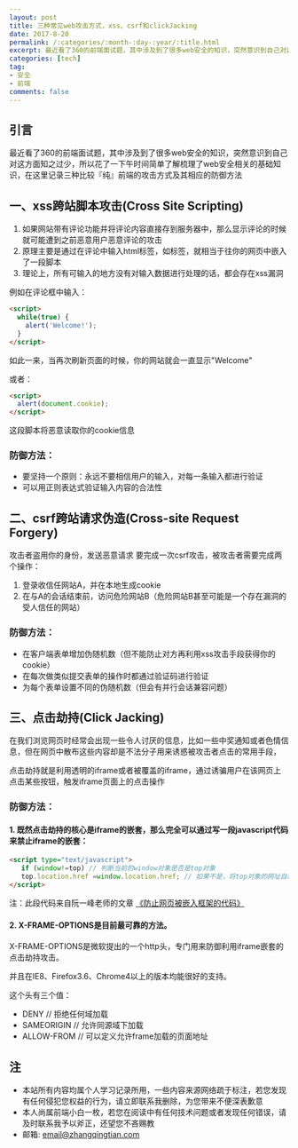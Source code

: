 ```yaml
---
layout: post
title: 三种常见web攻击方式，xss、csrf和clickJacking
date: 2017-8-20
permalink: /:categories/:month-:day-:year/:title.html
excerpt: 最近看了360的前端面试题，其中涉及到了很多web安全的知识，突然意识到自己对这方面知之过少，所以花了一下午时间简单了解梳理了web安全相关的基础知识，在这里记录三种比较『纯』前端的攻击方式及其相应的防御方法......
categories: [tech]
tag:
- 安全
- 前端
comments: false
---
```



## 引言

最近看了360的前端面试题，其中涉及到了很多web安全的知识，突然意识到自己对这方面知之过少，所以花了一下午时间简单了解梳理了web安全相关的基础知识，在这里记录三种比较『纯』前端的攻击方式及其相应的防御方法

## 一、xss跨站脚本攻击(Cross Site Scripting)

1. 如果网站带有评论功能并将评论内容直接存到服务器中，那么显示评论的时候就可能遭到之前恶意用户恶意评论的攻击
2. 原理主要是通过在评论中输入html标签，如<script></script>标签，就相当于往你的网页中嵌入了一段脚本
3. 理论上，所有可输入的地方没有对输入数据进行处理的话，都会存在xss漏洞

例如在评论框中输入：
~~~ html
<script>
  while(true) {
    alert('Welcome!');
  }
</script>
~~~

如此一来，当再次刷新页面的时候，你的网站就会一直显示"Welcome"

或者：
~~~ html
<script>
  alert(document.cookie);
</script>
~~~

这段脚本将恶意读取你的cookie信息

### 防御方法：
* 要坚持一个原则：永远不要相信用户的输入，对每一条输入都进行验证
* 可以用正则表达式验证输入内容的合法性

## 二、csrf跨站请求伪造(Cross-site Request Forgery)

攻击者盗用你的身份，发送恶意请求
要完成一次csrf攻击，被攻击者需要完成两个操作：
1. 登录收信任网站A，并在本地生成cookie
2. 在与A的会话结束前，访问危险网站B（危险网站B甚至可能是一个存在漏洞的受人信任的网站）

### 防御方法：
* 在客户端表单增加伪随机数（但不能防止对方再利用xss攻击手段获得你的cookie）
* 在每次做类似提交表单的操作时都通过验证码进行验证
* 为每个表单设置不同的伪随机数（但会有并行会话兼容问题）

## 三、点击劫持(Click Jacking)

在我们浏览网页时经常会出现一些令人讨厌的信息，比如一些中奖通知或者色情信息，但在网页中散布这些内容却是不法分子用来诱惑被攻击者点击的常用手段，

点击劫持就是利用透明的iframe或者被覆盖的iframe，通过诱骗用户在该网页上点击某些按钮，触发iframe页面上的点击操作

### 防御方法：

#### 1. 既然点击劫持的核心是iframe的嵌套，那么完全可以通过写一段javascript代码来禁止iframe的嵌套：

~~~ html
<script type="text/javascript">
   if (window!=top) // 判断当前的window对象是否是top对象
   top.location.href =window.location.href; // 如果不是，将top对象的网址自动导向被嵌入网页的网址
</script>
~~~

注：此段代码来自阮一峰老师的文章
<a href="http://www.ruanyifeng.com/blog/2008/10/anti-frameset_javascript_codes.html" target="blank">《防止网页被嵌入框架的代码》</a>

#### 2. X-FRAME-OPTIONS是目前最可靠的方法。

X-FRAME-OPTIONS是微软提出的一个http头，专门用来防御利用iframe嵌套的点击劫持攻击。

并且在IE8、Firefox3.6、Chrome4以上的版本均能很好的支持。

这个头有三个值：

* DENY        // 拒绝任何域加载
* SAMEORIGIN  // 允许同源域下加载
* ALLOW-FROM  // 可以定义允许frame加载的页面地址

## 注

* 本站所有内容均属个人学习记录所用，一些内容来源网络疏于标注，若您发现有任何侵犯您权益的行为，请立即联系我删除，为您带来不便深表歉意
* 本人尚属前端小白一枚，若您在阅读中有任何技术问题或者发现任何错误，请及时联系我予以斧正，还望您不吝赐教
* 邮箱: email@zhangqingtian.com
